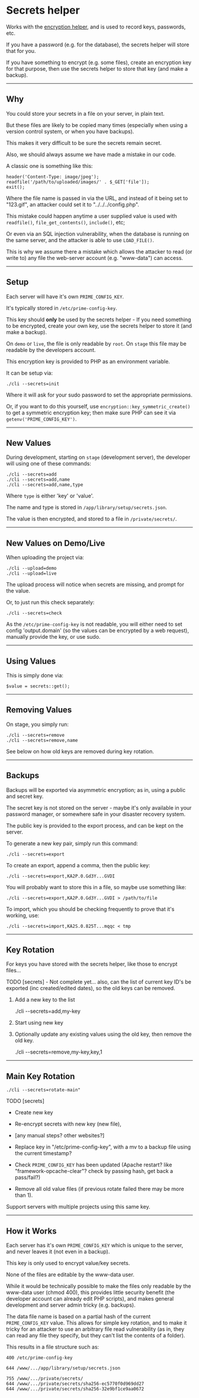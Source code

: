 
# Secrets helper

Works with the [encryption helper](../../doc/helpers/encryption.md), and is used to record keys, passwords, etc.

If you have a password (e.g. for the database), the secrets helper will store that for you.

If you have something to encrypt (e.g. some files), create an encryption key for that purpose, then use the secrets helper to store that key (and make a backup).

---

## Why

You could store your secrets in a file on your server, in plain text.

But these files are likely to be copied many times (especially when using a version control system, or when you have backups).

This makes it very difficult to be sure the secrets remain secret.

Also, we should always assume we have made a mistake in our code.

A classic one is something like this:

    header('Content-Type: image/jpeg');
    readfile('/path/to/uploaded/images/' . $_GET['file']);
    exit();

Where the file name is passed in via the URL, and instead of it being set to "123.gif", an attacker could set it to "../../../config.php".

This mistake could happen anytime a user supplied value is used with `readfile()`, `file_get_contents()`, `include()`, etc;

Or even via an SQL injection vulnerability, when the database is running on the same server, and the attacker is able to use `LOAD_FILE()`.

This is why we assume there a mistake which allows the attacker to read (or write to) any file the web-server account (e.g. "www-data") can access.

---

## Setup

Each server will have it's own `PRIME_CONFIG_KEY`.

It's typically stored in `/etc/prime-config-key`.

This key should **only** be used by the secrets helper - If you need something to be encrypted, create your own key, use the secrets helper to store it (and make a backup).

On `demo` or `live`, the file is only readable by `root`. On `stage` this file may be readable by the developers account.

This encryption key is provided to PHP as an environment variable.

It can be setup via:

    ./cli --secrets=init

Where it will ask for your sudo password to set the appropriate permissions.

Or, if you want to do this yourself, use `encryption::key_symmetric_create()` to get a symmetric encryption key; then make sure PHP can see it via `getenv('PRIME_CONFIG_KEY')`.

---

## New Values

During development, starting on `stage` (development server), the developer will using one of these commands:

    ./cli --secrets=add
    ./cli --secrets=add,name
    ./cli --secrets=add,name,type

Where `type` is either 'key' or 'value'.

The name and type is stored in `/app/library/setup/secrets.json`.

The value is then encrypted, and stored to a file in `/private/secrets/`.

---

## New Values on Demo/Live

When uploading the project via:

    ./cli --upload=demo
    ./cli --upload=live

The upload process will notice when secrets are missing, and prompt for the value.

Or, to just run this check separately:

    ./cli --secrets=check

As the `/etc/prime-config-key` is not readable, you will either need to set config 'output.domain' (so the values can be encrypted by a web request), manually provide the key, or use sudo.

---

## Using Values

This is simply done via:

    $value = secrets::get();

---

## Removing Values

On stage, you simply run:

    ./cli --secrets=remove
    ./cli --secrets=remove,name

See below on how old keys are removed during key rotation.

---

## Backups

Backups will be exported via asymmetric encryption; as in, using a public and secret key.

The secret key is not stored on the server - maybe it's only available in your password manager, or somewhere safe in your disaster recovery system.

The public key is provided to the export process, and can be kept on the server.

To generate a new key pair, simply run this command:

    ./cli --secrets=export

To create an export, append a comma, then the public key:

    ./cli --secrets=export,KA2P.0.Gd3Y...GVDI

You will probably want to store this in a file, so maybe use something like:

    ./cli --secrets=export,KA2P.0.Gd3Y...GVDI > /path/to/file

To import, which you should be checking frequently to prove that it's working, use:

    ./cli --secrets=import,KA2S.0.825T...mqqc < tmp

---

## Key Rotation

For keys you have stored with the secrets helper, like those to encrypt files...

TODO [secrets] - Not complete yet... also, can the list of current key ID's be exported (inc created/edited dates), so the old keys can be removed.

1. Add a new key to the list

    ./cli --secrets=add,my-key

2. Start using new key

3. Optionally update any existing values using the old key, then remove the old key.

    ./cli --secrets=remove,my-key,key,1

---

## Main Key Rotation

    ./cli --secrets=rotate-main"

TODO [secrets]

- Create new key
- Re-encrypt secrets with new key (new file),

- [any manual steps? other websites?]

- Replace key in "/etc/prime-config-key", with a mv to a backup file using the current timestamp?
- Check `PRIME_CONFIG_KEY` has been updated (Apache restart? like "framework-opcache-clear"? check by passing hash, get back a pass/fail?)
- Remove all old value files (if previous rotate failed there may be more than 1).

Support servers with multiple projects using this same key.

---

## How it Works

Each server has it's own `PRIME_CONFIG_KEY` which is unique to the server, and never leaves it (not even in a backup).

This key is only used to encrypt value/key secrets.

None of the files are editable by the www-data user.

While it would be technically possible to make the files only readable by the www-data user (chmod 400), this provides little security benefit (the developer account can already edit PHP scripts), and makes general development and server admin tricky (e.g. backups).

The data file name is based on a partial hash of the current `PRIME_CONFIG_KEY` value. This allows for simple key rotation, and to make it tricky for an attacker to use an arbitrary file read vulnerability (as in, they can read any file they specify, but they can't list the contents of a folder).

This results in a file structure such as:

    400 /etc/prime-config-key

    644 /www/.../app/library/setup/secrets.json

    755 /www/.../private/secrets/
    644 /www/.../private/secrets/sha256-ec5770f0d969dd27
    644 /www/.../private/secrets/sha256-32e9bf1ce9aa0672
